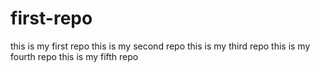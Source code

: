 # first-repo
this is my first repo
this is my second repo
this is my third repo
this is my fourth repo
this is my fifth repo 
